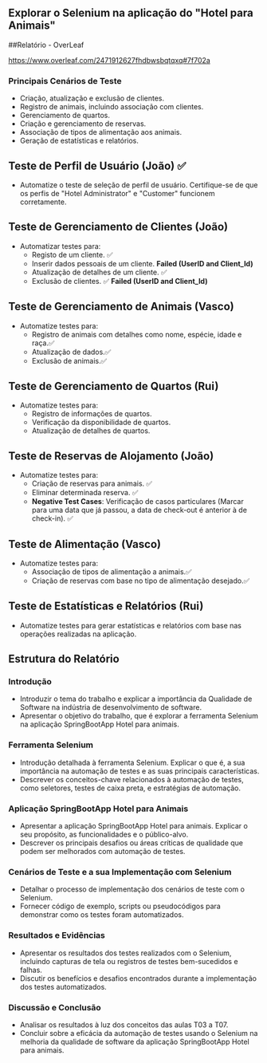 ## Explorar o Selenium na aplicação do "Hotel para Animais" 

##Relatório -  OverLeaf

https://www.overleaf.com/2471912627fhdbwsbqtqxq#7f702a

### Principais Cenários de Teste 
- Criação, atualização e exclusão de clientes.
- Registro de animais, incluindo associação com clientes.
- Gerenciamento de quartos.
- Criação e gerenciamento de reservas.
- Associação de tipos de alimentação aos animais.
- Geração de estatísticas e relatórios.
  
## Teste de Perfil de Usuário (João) ✅
- Automatize o teste de seleção de perfil de usuário. Certifique-se de que os perfis de "Hotel Administrator" e "Customer" funcionem corretamente.

## Teste de Gerenciamento de Clientes (João)
- Automatizar testes para:
  - Registo de um cliente. ✅ 
  - Inserir dados pessoais de um cliente. **Failed (UserID and Client_Id)**
  - Atualização de detalhes de um cliente. ✅
  - Exclusão de clientes. ✅ **Failed (UserID and Client_Id)**

## Teste de Gerenciamento de Animais (Vasco)
- Automatize testes para:
  - Registro de animais com detalhes como nome, espécie, idade e raça.✅
  - Atualização de dados.✅
  - Exclusão de animais.✅

## Teste de Gerenciamento de Quartos (Rui)
- Automatize testes para:
  - Registro de informações de quartos.
  - Verificação da disponibilidade de quartos.
  - Atualização de detalhes de quartos.

## Teste de Reservas de Alojamento (João)
- Automatize testes para:
  - Criação de reservas para animais. ✅
  - Eliminar determinada reserva. ✅
  - **Negative Test Cases**: Verificação de casos particulares (Marcar para uma data que já passou, a data de check-out é anterior à de check-in). ✅

## Teste de Alimentação  (Vasco)
- Automatize testes para:
  - Associação de tipos de alimentação a animais.✅
  - Criação de reservas com base no tipo de alimentação desejado.✅

## Teste de Estatísticas e Relatórios (Rui)
- Automatize testes para gerar estatísticas e relatórios com base nas operações realizadas na aplicação.

## Estrutura do Relatório


### Introdução
- Introduzir o tema do trabalho e explicar a importância da Qualidade de Software na indústria de desenvolvimento de software.
- Apresentar o objetivo do trabalho, que é explorar a ferramenta Selenium na aplicação SpringBootApp Hotel para animais.


### Ferramenta Selenium
- Introdução detalhada à ferramenta Selenium. Explicar o que é, a sua importância na automação de testes e as suas principais características.
- Descrever os conceitos-chave relacionados à automação de testes, como seletores, testes de caixa preta, e estratégias de automação.


### Aplicação SpringBootApp Hotel para Animais
- Apresentar a aplicação SpringBootApp Hotel para animais. Explicar o seu propósito, as funcionalidades e o público-alvo.
- Descrever os principais desafios ou áreas críticas de qualidade que podem ser melhorados com automação de testes.


###  Cenários de Teste e a sua Implementação com Selenium
- Detalhar o processo de implementação dos cenários de teste com o Selenium.
- Fornecer código de exemplo, scripts ou pseudocódigos para demonstrar como os testes foram automatizados.


### Resultados e Evidências
- Apresentar os resultados dos testes realizados com o Selenium, incluindo capturas de tela ou registros de testes bem-sucedidos e falhas.
- Discutir os benefícios e desafios encontrados durante a implementação dos testes automatizados.


### Discussão e Conclusão
- Analisar os resultados à luz dos conceitos das aulas T03 a T07.
- Concluir sobre a eficácia da automação de testes usando o Selenium na melhoria da qualidade de software da aplicação SpringBootApp Hotel para animais.
